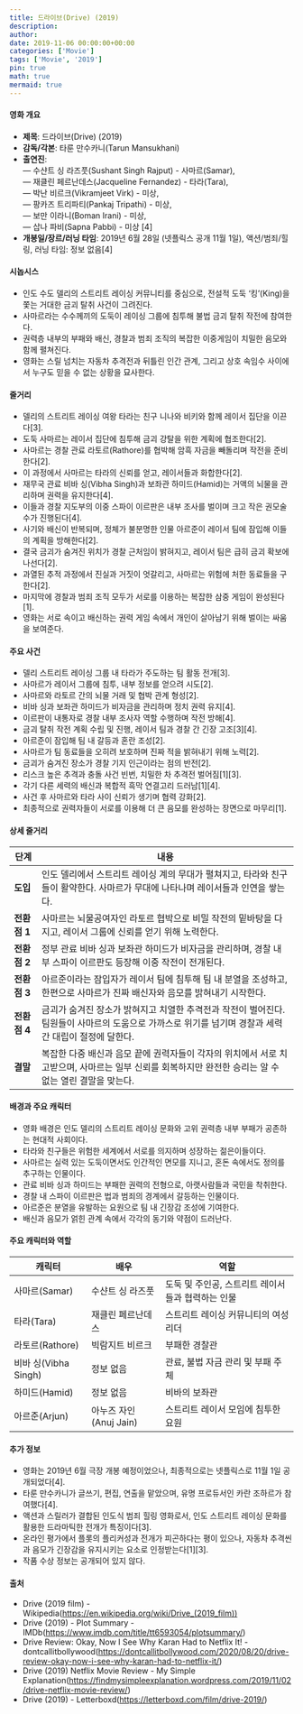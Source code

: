 ```yaml
---
title: 드라이브(Drive) (2019)
description: 
author: 
date: 2019-11-06 00:00:00+00:00
categories: ['Movie']
tags: ['Movie', '2019']
pin: true
math: true
mermaid: true
---
```

#### 영화 개요

- **제목**: 드라이브(Drive) (2019)
- **감독/각본**: 타룬 만수카니(Tarun Mansukhani)
- **출연진**:  
  — 수샨트 싱 라즈풋(Sushant Singh Rajput) - 사마르(Samar),  
  — 재클린 페르난데스(Jacqueline Fernandez) - 타라(Tara),  
  — 박난 비르크(Vikramjeet Virk) - 미상,  
  — 팡카즈 트리파티(Pankaj Tripathi) - 미상,  
  — 보만 이라니(Boman Irani) - 미상,  
  — 삽나 파비(Sapna Pabbi) - 미상 [4]
- **개봉일/장르/러닝 타임**: 2019년 6월 28일 (넷플릭스 공개 11월 1일), 액션/범죄/힐링, 러닝 타임: 정보 없음[4]

#### 시놉시스

- 인도 수도 델리의 스트리트 레이싱 커뮤니티를 중심으로, 전설적 도둑 ‘킹’(King)을 쫓는 거대한 금괴 탈취 사건이 그려진다.  
- 사마르라는 수수께끼의 도둑이 레이싱 그룹에 침투해 불법 금괴 탈취 작전에 참여한다.  
- 권력층 내부의 부패와 배신, 경찰과 범죄 조직의 복잡한 이중게임이 치밀한 음모와 함께 펼쳐진다.  
- 영화는 스릴 넘치는 자동차 추격전과 뒤틀린 인간 관계, 그리고 상호 속임수 사이에서 누구도 믿을 수 없는 상황을 묘사한다.

#### 줄거리

- 델리의 스트리트 레이싱 여왕 타라는 친구 니나와 비키와 함께 레이서 집단을 이끈다[3].  
- 도둑 사마르는 레이서 집단에 침투해 금괴 강탈을 위한 계획에 협조한다[2].  
- 사마르는 경찰 관료 라토르(Rathore)를 협박해 암흑 자금을 빼돌리며 작전을 준비한다[2].  
- 이 과정에서 사마르는 타라의 신뢰를 얻고, 레이서들과 화합한다[2].  
- 재무국 관료 비바 싱(Vibha Singh)과 보좌관 하미드(Hamid)는 거액의 뇌물을 관리하며 권력을 유지한다[4].  
- 이들과 경찰 지도부의 이중 스파이 이르판은 내부 조사를 벌이며 크고 작은 권모술수가 진행된다[4].  
- 사기와 배신이 반복되며, 정체가 불분명한 인물 아르준이 레이서 팀에 잠입해 이들의 계획을 방해한다[2].  
- 결국 금괴가 숨겨진 위치가 경찰 근처임이 밝혀지고, 레이서 팀은 급히 금괴 확보에 나선다[2].  
- 과열된 추적 과정에서 진실과 거짓이 엇갈리고, 사마르는 위험에 처한 동료들을 구한다[2].  
- 마지막에 경찰과 범죄 조직 모두가 서로를 이용하는 복잡한 삼중 게임이 완성된다[1].  
- 영화는 서로 속이고 배신하는 권력 게임 속에서 개인이 살아남기 위해 벌이는 싸움을 보여준다.

#### 주요 사건

- 델리 스트리트 레이싱 그룹 내 타라가 주도하는 팀 활동 전개[3].  
- 사마르가 레이서 그룹에 침투, 내부 정보를 얻으려 시도[2].  
- 사마르와 라토르 간의 뇌물 거래 및 협박 관계 형성[2].  
- 비바 싱과 보좌관 하미드가 비자금을 관리하며 정치 권력 유지[4].  
- 이르판이 내통자로 경찰 내부 조사자 역할 수행하며 작전 방해[4].  
- 금괴 탈취 작전 계획 수립 및 진행, 레이서 팀과 경찰 간 긴장 고조[3][4].  
- 아르준이 잠입해 팀 내 갈등과 혼란 조성[2].  
- 사마르가 팀 동료들을 오히려 보호하며 진짜 적을 밝혀내기 위해 노력[2].  
- 금괴가 숨겨진 장소가 경찰 기지 인근이라는 점의 반전[2].  
- 리스크 높은 추격과 충돌 사건 빈번, 치밀한 차 추격전 벌어짐[1][3].  
- 각기 다른 세력의 배신과 복합적 흑막 연결고리 드러남[1][4].  
- 사건 후 사마르와 타라 사이 신뢰가 생기며 협력 강화[2].  
- 최종적으로 권력자들이 서로를 이용해 더 큰 음모를 완성하는 장면으로 마무리[1].

#### 상세 줄거리

| **단계**     | **내용**                                                                                                                                                         |
|--------------|-----------------------------------------------------------------------------------------------------------------------------------------------------------------|
| **도입**     | 인도 델리에서 스트리트 레이싱 계의 무대가 펼쳐지고, 타라와 친구들이 활약한다. 사마르가 무대에 나타나며 레이서들과 인연을 쌓는다.                                                    |
| **전환점 1** | 사마르는 뇌물공여자인 라토르 협박으로 비밀 작전의 밑바탕을 다지고, 레이서 그룹에 신뢰를 얻기 위해 노력한다.                                                                     |
| **전환점 2** | 정부 관료 비바 싱과 보좌관 하미드가 비자금을 관리하며, 경찰 내부 스파이 이르판도 등장해 이중 작전이 전개된다.                                                                      |
| **전환점 3** | 아르준이라는 잠입자가 레이서 팀에 침투해 팀 내 분열을 조성하고, 한편으로 사마르가 진짜 배신자와 음모를 밝혀내기 시작한다.                                                            |
| **전환점 4** | 금괴가 숨겨진 장소가 밝혀지고 치열한 추격전과 작전이 벌어진다. 팀원들이 사마르의 도움으로 가까스로 위기를 넘기며 경찰과 세력 간 대립이 절정에 달한다.                                      |
| **결말**     | 복잡한 다중 배신과 음모 끝에 권력자들이 각자의 위치에서 서로 치고받으며, 사마르는 일부 신뢰를 회복하지만 완전한 승리는 알 수 없는 열린 결말을 맞는다.                                    |

#### 배경과 주요 캐릭터

- 영화 배경은 인도 델리의 스트리트 레이싱 문화와 고위 권력층 내부 부패가 공존하는 현대적 사회이다.  
- 타라와 친구들은 위험한 세계에서 서로를 의지하며 성장하는 젊은이들이다.  
- 사마르는 실력 있는 도둑이면서도 인간적인 면모를 지니고, 혼돈 속에서도 정의를 추구하는 인물이다.  
- 관료 비바 싱과 하미드는 부패한 권력의 전형으로, 아랫사람들과 국민을 착취한다.  
- 경찰 내 스파이 이르판은 법과 범죄의 경계에서 갈등하는 인물이다.  
- 아르준은 분열을 유발하는 요원으로 팀 내 긴장감 조성에 기여한다.  
- 배신과 음모가 얽힌 관계 속에서 각각의 동기와 약점이 드러난다.

#### 주요 캐릭터와 역할

| **캐릭터** | **배우**                | **역할**                         |
|------------|-------------------------|---------------------------------|
| 사마르(Samar) | 수샨트 싱 라즈풋       | 도둑 및 주인공, 스트리트 레이서들과 협력하는 인물  |
| 타라(Tara)  | 재클린 페르난데스       | 스트리트 레이싱 커뮤니티의 여성 리더               |
| 라토르(Rathore) | 빅람지트 비르크       | 부패한 경찰관                      |
| 비바 싱(Vibha Singh) | 정보 없음            | 관료, 불법 자금 관리 및 부패 주체                  |
| 하미드(Hamid) | 정보 없음               | 비바의 보좌관                     |
| 아르준(Arjun) | 아누즈 자인(Anuj Jain) | 스트리트 레이서 모임에 침투한 요원                    |

#### 추가 정보

- 영화는 2019년 6월 극장 개봉 예정이었으나, 최종적으로는 넷플릭스로 11월 1일 공개되었다[4].  
- 타룬 만수카니가 글쓰기, 편집, 연출을 맡았으며, 유명 프로듀서인 카란 조하르가 참여했다[4].  
- 액션과 스릴러가 결합된 인도식 범죄 힐링 영화로서, 인도 스트리트 레이싱 문화를 활용한 드라마틱한 전개가 특징이다[3].  
- 온라인 평가에서 플롯의 플리커성과 전개가 피곤하다는 평이 있으나, 자동차 추격씬과 음모가 긴장감을 유지시키는 요소로 인정받는다[1][3].  
- 작품 수상 정보는 공개되어 있지 않다.

#### 출처

- Drive (2019 film) - Wikipedia(https://en.wikipedia.org/wiki/Drive_(2019_film))  
- Drive (2019) - Plot Summary - IMDb(https://www.imdb.com/title/tt6593054/plotsummary/)  
- Drive Review: Okay, Now I See Why Karan Had to Netflix It! - dontcallitbollywood(https://dontcallitbollywood.com/2020/08/20/drive-review-okay-now-i-see-why-karan-had-to-netflix-it/)  
- Drive (2019) Netflix Movie Review - My Simple Explanation(https://findmysimpleexplanation.wordpress.com/2019/11/02/drive-netflix-movie-review/)  
- Drive (2019) - Letterboxd(https://letterboxd.com/film/drive-2019/)
